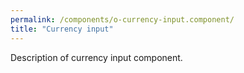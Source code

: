 ```yaml
---
permalink: /components/o-currency-input.component/
title: "Currency input"
---
```


Description of currency input component.